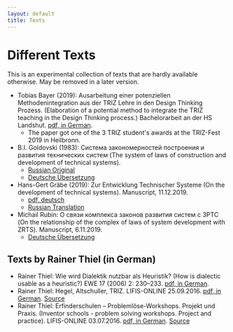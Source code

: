 ```yaml
---
layout: default
title: Texts
---
```


# Different Texts

This is an experimental collection of texts that are hardly available
otherwise.  May be removed in a later version. 

* Tobias Bayer (2019): Ausarbeitung einer potenziellen Methodenintegration aus
  der TRIZ Lehre in den Design Thinking Prozess. (Elaboration of a potential
  method to integrate the TRIZ teaching in the Design Thinking process.)
  Bachelorarbeit an der HS Landshut.
  [pdf, in German](Texts/BayerTobias-2019.pdf).
  * The paper got one of the 3 TRIZ student's awards at the TRIZ-Fest 2019 in
    Heilbronn.
* B.I. Goldovski (1983): Система закономерностей построения и развития
  технических систем (The system of laws of construction and development of
  technical systems).
  * [Russian Original](https://triz-summit.ru/file.php/id/f303253-file-original.pdf)
  * [Deutsche Übersetzung](Texts/Goldovski-1983-de.pdf)
* Hans-Gert Gräbe (2019): Zur Entwicklung Technischer Systeme (On the
  development of technical systems).  Manuscript, 11.12.2019.
  * [pdf, deutsch](Upload/lte-19.pdf)
  * [Russian Translation](Upload/lte-19-ru.pdf)
* Michail Rubin: О связи комплекса законов развития систем с ЗРТС (On the
  relationship of the complex of laws of system development with ZRTS).
  Manuscript, 6.11.2019.  
  * [Deutsche Übersetzung](Texts/Rubin-19-de.pdf)
  
## Texts by Rainer Thiel (in German)

* Rainer Thiel: Wie wird Dialektik nutzbar als Heuristik? (How is dialectic
  usable as a heuristic?) EWE 17 (2006) 2: 230–233.
  [pdf, in German](Texts/HegelHoerz-05.pdf).
* Rainer Thiel: Hegel, Altschuller, TRIZ. LIFIS-ONLINE 25.09.2016.
  [pdf, in German](Texts/Thiel-16a.pdf).
  [Source](http://dx.doi.org/10.14625/thiel_20160925)
* Rainer Thiel: Erfinderschulen – Problemlöse-Workshops.  Projekt und Praxis.
  (Inventor schools - problem solving workshops. Project and practice).
  LIFIS-ONLINE 03.07.2016. [pdf, in German](Texts/Thiel-16.pdf).
  [Source](http://dx.doi.org/10.14625/thiel_20160703)